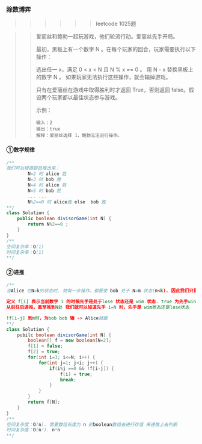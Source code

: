 ### 除数博弈

> > > > > > leetcode 1025题 

> > 爱丽丝和鲍勃一起玩游戏，他们轮流行动。爱丽丝先手开局。
> >
> > 最初，黑板上有一个数字 N 。在每个玩家的回合，玩家需要执行以下操作：
> >
> > 选出任一 x，满足 0 < x < N 且 N % x == 0 。
> > 用 N - x 替换黑板上的数字 N 。
> > 如果玩家无法执行这些操作，就会输掉游戏。
> >
> > 只有在爱丽丝在游戏中取得胜利时才返回 True，否则返回 false。假设两个玩家都以最佳状态参与游戏。
> >
> > 示例：
> >
> > ```
> > 输入：2
> > 输出：true
> > 解释：爱丽丝选择 1，鲍勃无法进行操作。
> > ```

#### ①数学规律

~~~java
/** 
我们可以根据题目推出来：
		N=2 时 alice 胜
		N=3 时 bob 胜
		N=4 时 alice 胜
		N=5 时 bob 胜
		... ...
		N%2==0 时 alice胜 else  bob 胜
**/
class Solution {
    public boolean divisorGame(int N) {
        return N%2==0 ;
    }
}
/**
空间复杂率：O(1)
时间复杂率：O(1)
**/
~~~

#### ②递推

~~~java
/**
当Alice 在N=k的状态时, 她每一步操作，都要使 bob 处于 N=m 状态(m<k). 因此我们只需要判断这个 m 状态是是失败的状态， 那么Alice直接执行对应的操作让数字变成 m 给 bob. Alice win . 如果没有任何一个是失败的状态，那么Alice lose.

定义 f[i] 表示当前数字 i 的时候先手是处于lose 状态还是 wim 状态. true 为先手win，false 为先手lose
从前往后递推，直至推到N处 我们就可以知道先手 i=N 时，先手是 wim状态还是lose状态

!f[i-j] 到m时，为bob bob 输 -> Alice就赢
**/
class Solution {
    pubilc boolean divisorGame(int N) {
        boolean[] f = new boolean[N=2];
        f[1] = false;
        f[2] = true;
        for(int i=3; i<=N; i++) {
            for(int j=1; j<i; j++) {
                if(i%j ==0 && !f[i-j]) {
                    f[i] = true;
                    break;
                }
            }
        }
        return f[N];
    }
}
/**
空间复杂度：O(n). 需要数组长度为 n 的boolean数组去进行存值 来递推上去判断
时间复杂度：O(n²). n*n
**/
~~~



